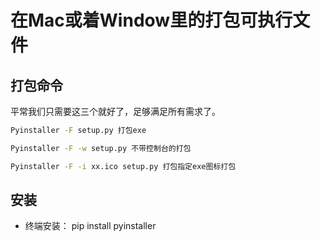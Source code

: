 # 在Mac或着Window里的打包可执行文件

## 打包命令

平常我们只需要这三个就好了，足够满足所有需求了。

```bash
Pyinstaller -F setup.py 打包exe

Pyinstaller -F -w setup.py 不带控制台的打包

Pyinstaller -F -i xx.ico setup.py 打包指定exe图标打包
```

## 安装

- 终端安装： pip install pyinstaller
